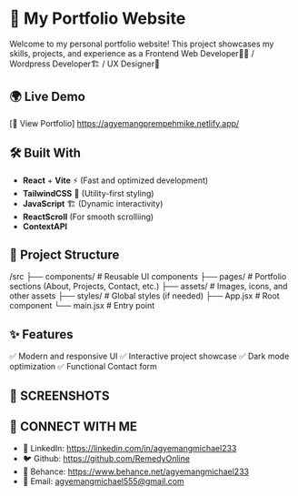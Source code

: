 # 🚀 My Portfolio Website  

Welcome to my personal portfolio website! This project showcases my skills, projects, and experience as a Frontend Web Developer👨‍💻 / Wordpress Developer🏗️ / UX Designer🎨

## 🌍 Live Demo  
[🔗 View Portfolio] https://agyemangprempehmike.netlify.app/

## 🛠️ Built With  
- **React** + **Vite** ⚡ (Fast and optimized development)  
- **TailwindCSS** 🎨 (Utility-first styling)  
- **JavaScript** 🏗️ (Dynamic interactivity)
- **ReactScroll** (For smooth scrolliing)
- **ContextAPI**

## 📂 Project Structure  

/src
├── components/ # Reusable UI components
├── pages/ # Portfolio sections (About, Projects, Contact, etc.)
├── assets/ # Images, icons, and other assets
├── styles/ # Global styles (if needed)
├── App.jsx # Root component
└── main.jsx # Entry point

## ✨ Features

✅ Modern and responsive UI
✅ Interactive project showcase
✅ Dark mode optimization
✅ Functional Contact form


## 📸 SCREENSHOTS

## 🤝 CONNECT WITH ME

- 🔗 LinkedIn: https://linkedin.com/in/agyemangmichael233
- 🐦 Github: https://github.com/RemedyOnline
- 🎨 Behance: https://www.behance.net/agyemangmichael233
- 📧 Email: agyemangmichael555@gmail.com

